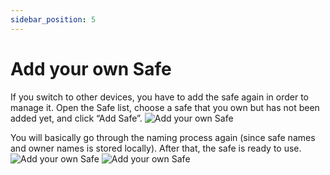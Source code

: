 ```yaml
---
sidebar_position: 5
---
```


# Add your own Safe
If you switch to other devices, you have to add the safe again in order to manage it. Open the Safe list, choose a safe that you own but has not been added yet, and click “Add Safe”.
![Add your own Safe](/img/aurasafe/add_own_safe_1.png)

You will basically go through the naming process again (since safe names and owner names is stored locally). After that, the safe is ready to use.
![Add your own Safe](/img/aurasafe/add_own_safe_2.png)
![Add your own Safe](/img/aurasafe/add_own_safe_3.png)

